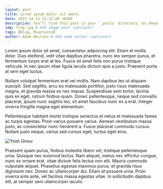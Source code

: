 ```yaml
---
layout: post
title: Lorem ipsum dolor sit amets
date: 2022-14-12 13:32:20 +0300
description: You’ll find this post in your `_posts` directory. Go ahead and edit it and re-build the site to see your changes. # Add post description (optional)
img: frog.jpg # Add image post (optional)
tags: [Blog, Mountains]
author: Adam Neilson # Add name author (optional)
---
```

Lorem ipsum dolor sit amet, consectetur adipiscing elit. Etiam et mollis dolor. Duis eleifend, velit vitae dapibus pharetra, nunc leo semper purus, et fermentum turpis erat at leo. Fusce sit amet felis non purus tristique vehicula. In nec ipsum vitae ligula iaculis dictum quis a justo. Praesent porta at sem eget luctus.

Nullam volutpat fermentum erat vel mollis. Nam dapibus leo ut aliquam suscipit. Sed sagittis, arcu eu malesuada porttitor, justo risus malesuada magna, et gravida massa ex nec massa. Suspendisse sem tortor, lacinia quis ex eget, rutrum finibus quam. Donec pellentesque, neque sed convallis placerat, ipsum nunc sagittis leo, sit amet faucibus nunc ex a erat. Integer viverra fringilla magna eget elementum.

Pellentesque habitant morbi tristique senectus et netus et malesuada fames ac turpis egestas. Proin varius posuere varius. Aenean vestibulum massa justo, ac consectetur nunc hendrerit a. Fusce placerat commodo cursus. Nullam justo neque, varius sed cursus eget, luctus eget eros. 

![Yosh Ginsu]({{site.baseurl}}/assets/img/yosh-ginsu.jpg)

Praesent quam purus, finibus molestie libero vel, tristique pellentesque urna. Quisque nec euismod lectus. Nam aliquet, metus nec efficitur congue, nunc ex ornare erat, vitae dictum felis lectus non elit. Mauris commodo vulputate aliquet. Phasellus egestas maximus purus, et gravida risus dignissim nec. Donec ac ullamcorper dui. Etiam at posuere urna. Proin viverra ante ante, vel facilisis massa egestas vitae. In sollicitudin dapibus elit, at semper sem ullamcorper iaculis.